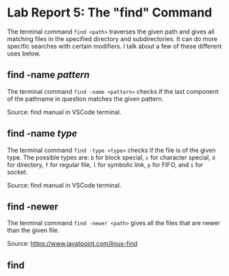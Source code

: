 # Lab Report 5: The "find" Command
The terminal command `find <path>` traverses the given path and gives all matching files in the specified directory and subdirectories. It can do more specific searches with certain modifiers. I talk about a few of these different uses below. 

## find -name *pattern*
The terminal command `find -name <pattern>` checks if the last component of the pathname in question matches the given pattern.

Source: find manual in VSCode terminal. 
## find -name *type*
The terminal command `find -type <type>` checks if the file is of the given type. The possible types are: `b` for block special, `c` for character special, `d` for directory, `f` for regular file, `l` for symbolic link, `p` for FIFO, and `s` for socket. 

Source: find manual in VSCode terminal. 
## find -newer
The terminal command `find -newer <path>` gives all the files that are newer than the given file. 

Source: https://www.javatpoint.com/linux-find
## find 

